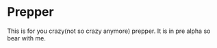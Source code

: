 # Prepper
This is for you crazy(not so crazy anymore) prepper. It is in pre alpha so bear with me. 
